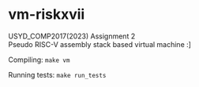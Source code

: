 # vm-riskxvii
USYD_COMP2017(2023) Assignment 2
<br />
Pseudo RISC-V assembly stack based virtual machine :]

Compiling: ``` make vm ``` 

Running tests: ``` make run_tests ```
